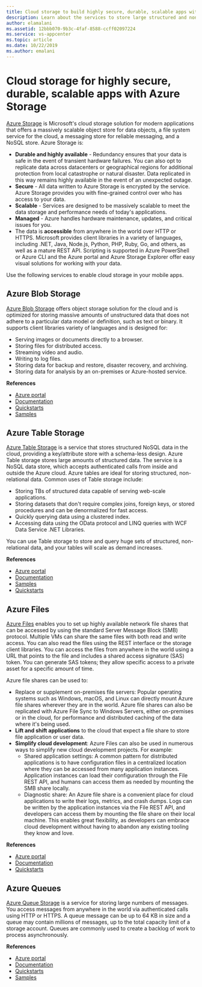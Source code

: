 ```yaml
---
title: Cloud storage to build highly secure, durable, scalable apps with Azure Storage
description: Learn about the services to store large structured and non-structured mobile application data in the cloud.
author: elamalani
ms.assetid: 12bbb070-9b3c-4faf-8588-ccff02097224
ms.service: vs-appcenter
ms.topic: article
ms.date: 10/22/2019
ms.author: emalani
---
```


# Cloud storage for highly secure, durable, scalable apps with Azure Storage
[Azure Storage](https://azure.microsoft.com/services/storage/) is Microsoft's cloud storage solution for modern applications that offers a massively scalable object store for data objects, a file system service for the cloud, a messaging store for reliable messaging, and a NoSQL store. Azure Storage is:
- **Durable and highly available** - Redundancy ensures that your data is safe in the event of transient hardware failures. You can also opt to replicate data across datacenters or geographical regions for additional protection from local catastrophe or natural disaster. Data replicated in this way remains highly available in the event of an unexpected outage.
- **Secure** - All data written to Azure Storage is encrypted by the service. Azure Storage provides you with fine-grained control over who has access to your data.
- **Scalable** - Services are designed to be massively scalable to meet the data storage and performance needs of today's applications.
- **Managed** - Azure handles hardware maintenance, updates, and critical issues for you.
- The data is **accessible** from anywhere in the world over HTTP or HTTPS. Microsoft provides client libraries in a variety of languages, including .NET, Java, Node.js, Python, PHP, Ruby, Go, and others, as well as a mature REST API. Scripting is supported in Azure PowerShell or Azure CLI and the Azure portal and Azure Storage Explorer offer easy visual solutions for working with your data.

Use the following services to enable cloud storage in your mobile apps.

## Azure Blob Storage
[Azure Blob Storage](https://azure.microsoft.com/services/storage/blobs/) offers object storage solution for the cloud and is optimized for storing massive amounts of unstructured data that does not adhere to a particular data model or definition, such as text or binary. It supports client libraries variety of languages and is designed for:
- Serving images or documents directly to a browser.
- Storing files for distributed access.
- Streaming video and audio.
- Writing to log files.
- Storing data for backup and restore, disaster recovery, and archiving.
- Storing data for analysis by an on-premises or Azure-hosted service.

**References**
- [Azure portal](https://portal.azure.com)
- [Documentation](/azure/storage/blobs/storage-blobs-introduction)
- [Quickstarts](/azure/storage/blobs/storage-quickstart-blobs-portal)
- [Samples](/azure/storage/common/storage-samples-dotnet?toc=%2fazure%2fstorage%2fblobs%2ftoc.json)

## Azure Table Storage
[Azure Table Storage](https://azure.microsoft.com/services/storage/tables/) is a service that stores structured NoSQL data in the cloud, providing a key/attribute store with a schema-less design. Azure Table storage stores large amounts of structured data. The service is a NoSQL data store, which accepts authenticated calls from inside and outside the Azure cloud. Azure tables are ideal for storing structured, non-relational data. Common uses of Table storage include:
- Storing TBs of structured data capable of serving web-scale applications.
- Storing datasets that don't require complex joins, foreign keys, or stored procedures and can be denormalized for fast access.
- Quickly querying data using a clustered index.
- Accessing data using the OData protocol and LINQ queries with WCF Data Service .NET Libraries.

You can use Table storage to store and query huge sets of structured, non-relational data, and your tables will scale as demand increases.

**References**
- [Azure portal](https://portal.azure.com)
- [Documentation](/azure/storage/tables/table-storage-overview)
- [Samples](/azure/cosmos-db/tutorial-develop-table-dotnet?toc=https%3A%2F%2Fdocs.microsoft.com%2Fen-us%2Fazure%2Fstorage%2Ftables%2FTOC.json&bc=https%3A%2F%2Fdocs.microsoft.com%2Fen-us%2Fazure%2Fbread%2Ftoc.json)
- [Quickstarts](/azure/storage/tables/table-storage-quickstart-portal)

## Azure Files
[Azure Files](https://azure.microsoft.com/services/storage/files/) enables you to set up highly available network file shares that can be accessed by using the standard Server Message Block (SMB) protocol. Multiple VMs can share the same files with both read and write access. You can also read the files using the REST interface or the storage client libraries. You can access the files from anywhere in the world using a URL that points to the file and includes a shared access signature (SAS) token. You can generate SAS tokens; they allow specific access to a private asset for a specific amount of time.

Azure file shares can be used to:
- Replace or supplement on-premises file servers: Popular operating systems such as Windows, macOS, and Linux can directly mount Azure file shares wherever they are in the world. Azure file shares can also be replicated with Azure File Sync to Windows Servers, either on-premises or in the cloud, for performance and distributed caching of the data where it's being used.
- **Lift and shift applications** to the cloud that expect a file share to store file application or user data.
- **Simplify cloud development**: Azure Files can also be used in numerous ways to simplify new cloud development projects. For example:
    - Shared application settings: A common pattern for distributed applications is to have configuration files in a centralized location where they can be accessed from many application instances. Application instances can load their configuration through the File REST API, and humans can access them as needed by mounting the SMB share locally.
    - Diagnostic share: An Azure file share is a convenient place for cloud applications to write their logs, metrics, and crash dumps. Logs can be written by the application instances via the File REST API, and developers can access them by mounting the file share on their local machine. This enables great flexibility, as developers can embrace cloud development without having to abandon any existing tooling they know and love.

**References**
- [Azure portal](https://portal.azure.com)
- [Documentation](/azure/storage/files/storage-files-introduction)
- [Quickstarts](/azure/storage/files/storage-files-quick-create-use-windows)

## Azure Queues
[Azure Queue Storage](https://azure.microsoft.com/services/storage/queues/) is a service for storing large numbers of messages. You access messages from anywhere in the world via authenticated calls using HTTP or HTTPS. A queue message can be up to 64 KB in size and a queue may contain millions of messages, up to the total capacity limit of a storage account. Queues are commonly used to create a backlog of work to process asynchronously.

**References**
- [Azure portal](https://portal.azure.com)
- [Documentation](/azure/storage/queues/)
- [Quickstarts](/azure/storage/queues/storage-quickstart-queues-portal)
- [Samples](/azure/storage/common/storage-samples-dotnet?toc=%2fazure%2fstorage%2fqueues%2ftoc.json)
